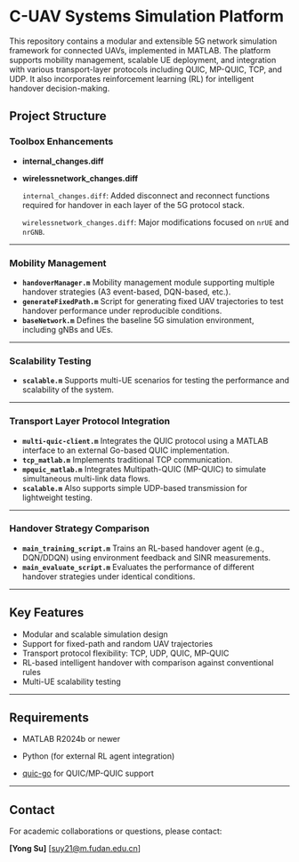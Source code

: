 # C-UAV Systems Simulation Platform

This repository contains a modular and extensible 5G network simulation framework for connected UAVs, implemented in MATLAB. The platform supports mobility management, scalable UE deployment, and integration with various transport-layer protocols including QUIC, MP-QUIC, TCP, and UDP. It also incorporates reinforcement learning (RL) for intelligent handover decision-making.

## Project Structure

### Toolbox Enhancements

- **internal_changes.diff**

- **wirelessnetwork_changes.diff**

  `internal_changes.diff`: Added disconnect and reconnect functions required for handover in each layer of the 5G protocol stack.

  `wirelessnetwork_changes.diff`: Major modifications focused on `nrUE` and `nrGNB`.

------

### Mobility Management

- **`handoverManager.m`**
   Mobility management module supporting multiple handover strategies (A3 event-based, DQN-based, etc.).
- **`generateFixedPath.m`**
   Script for generating fixed UAV trajectories to test handover performance under reproducible conditions.
- **`baseNetwork.m`**
   Defines the baseline 5G simulation environment, including gNBs and UEs.

------

### Scalability Testing

- **`scalable.m`**
   Supports multi-UE scenarios for testing the performance and scalability of the system.

------

### Transport Layer Protocol Integration

- **`multi-quic-client.m`**
   Integrates the QUIC protocol using a MATLAB interface to an external Go-based QUIC implementation.
- **`tcp_matlab.m`**
   Implements traditional TCP communication.
- **`mpquic_matlab.m`**
   Integrates Multipath-QUIC (MP-QUIC) to simulate simultaneous multi-link data flows.
- **`scalable.m`**
   Also supports simple UDP-based transmission for lightweight testing.

------

### Handover Strategy Comparison

- **`main_training_script.m`**
   Trains an RL-based handover agent (e.g., DQN/DDQN) using environment feedback and SINR measurements.
- **`main_evaluate_script.m`**
   Evaluates the performance of different handover strategies under identical conditions.

------

## Key Features

- Modular and scalable simulation design
- Support for fixed-path and random UAV trajectories
- Transport protocol flexibility: TCP, UDP, QUIC, MP-QUIC
- RL-based intelligent handover with comparison against conventional rules
- Multi-UE scalability testing

------

## Requirements

- MATLAB R2024b or newer 

- Python (for external RL agent integration)

- [quic-go](https://github.com/lucas-clemente/quic-go) for QUIC/MP-QUIC support

  

------

## Contact

For academic collaborations or questions, please contact:

**[Yong Su]**
 [suy21@m.fudan.edu.cn]
